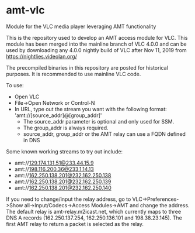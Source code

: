 # amt-vlc
Module for the VLC media player leveraging AMT functionality

This is the repository used to develop an AMT access module for VLC.  This module has been merged 
into the mainline branch of VLC 4.0.0 and can be used by downloading any 4.0.0 nightly build of 
VLC after Nov 11, 2019 from https://nightlies.videolan.org/

The precompiled binaries in this repository are posted for historical purposes.  It is recommended to use mainline VLC code.

To use:
- Open VLC
- File->Open Network or Control-N
- In URL, type out the stream you want with the following format: 'amt://[source_addr]@[group_addr]'
  * The source_addr parameter is optional and only used for SSM.
  * The group_addr is always required.
  * source_addr, group_addr or the AMT relay can use a FQDN defined in DNS

Some known working streams to try out include:
- amt://129.174.131.51@233.44.15.9
- amt://198.116.200.36@233.1.14.13
- amt://162.250.138.201@232.162.250.138
- amt://162.250.138.201@232.162.250.139
- amt://162.250.138.201@232.162.250.140

If you need to change/input the relay address, go to VLC->Preferences->Show all->Input/Codecs->Access Modules->AMT and change the address. The default relay is amt-relay.m2icast.net, which currently maps to three DNS A records (162.250.137.254, 162.250.136.101 and 198.38.23.145).  The first AMT relay to return a packet is selected as the relay.
